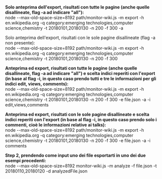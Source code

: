 <b>Solo anteprima dell'export, risultati con tutte le pagine (anche quelle disallineate, flag -a ad indicare "all"):</b>
</br>
node --max-old-space-size=8192 path/monitor-wiki.js -m export -h en.wikipedia.org -q category:emerging technologies,computer science,chemistry -t 20180101,20180130 -n 200 -f 300 -a

Solo anteprima dell'export, risultati con le sole pagine disallineate (flag -a non presente):</b>
</br>
node --max-old-space-size=8192 path/monitor-wiki.js -m export -h en.wikipedia.org -q category:emerging technologies,computer science,chemistry -t 20180101,20180130 -n 200 -f 300

<b>Anteprima ed export, risultati con tutte le pagine (anche quelle disallineate, flag -a ad indicare "all") e scelta indici reperiti con l'export (in base al flag -i, in questo caso prendo tutti e tre le informazioni per gli indici edit, views, comments):</b>
</br>
node --max-old-space-size=8192 path/monitor-wiki.js -m export -h en.wikipedia.org -q category:emerging technologies,computer science,chemistry -t 20180101,20180130 -n 200 -f 300 -e file.json -a -i edit,views,comments

<b>Anteprima ed export, risultati con le sole pagine disallineate e scelta indici reperiti con l'export (in base al flag -i, in questo caso prendo solo i commenti, cioè le informazioni relative ai talks):</b>
</br>
node --max-old-space-size=8192 path/monitor-wiki.js -m export -h en.wikipedia.org -q category:emerging technologies,computer science,chemistry -t 20180101,20180130 -n 200 -f 300 -e file.json -a -i comments

<b>Step 2, prendendo come input uno dei file esportarti in uno dei due esempi precedenti:</b>
</br>
node --max-old-space-size=8192 monitor-wiki.js -m analyze -f file.json -t 20180110,20180120 -d analyzedFile.json

